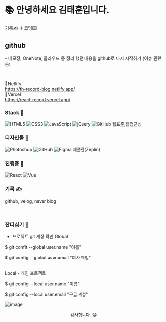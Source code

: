 #  📚 안녕하세요 김태훈입니다.
<p> 기록✍️ ➕ 코딩⌨️</p>

## github
<p>
- 메모장, OneNote, 클라우드 등 정리 했던 내용을 github로 다시 시작하기 (이슈 관련 등)
</p>
<br>

🎈Netlify<br>
https://th-record-blog.netlify.app/<br>
🎈Vercel<br>
https://react-record.vercel.app/<br>

### Stack 📕
<span><img src="https://img.shields.io/badge/HTML5-E34F26?style=for-the-badge&logo=HTML5&logoColor=white" alt="HTML5" /></span>
<span><img src="https://img.shields.io/badge/CSS3-1572B6?style=for-the-badge&logo=CSS3&logoColor=white" alt="CSS3" /></span>
<span><img src="https://img.shields.io/badge/JavaScript-f7DF1E?style=for-the-badge&logo=JavaScript&logoColor=white" alt="JavaScript" /></span>
<span><img src="https://img.shields.io/badge/jQuery-0769AD?style=for-the-badge&logo=jQuery&logoColor=white" alt="jQuery" /></span>
<span><img src="https://img.shields.io/badge/GitHub-181717?style=for-the-badge&logo=GitHub&logoColor=white" alt="GitHub" /></span>
<span>웹표준,웹접근성</span>
<br>

### 디자인툴 📘
<span><img src="https://img.shields.io/badge/Adobe Photoshop-31A8FF?style=for-the-badge&logo=Adobe Photoshop&logoColor=white" alt="Photoshop" /></span>
<span><img src="https://img.shields.io/badge/GitHub-181717?style=for-the-badge&logo=GitHub&logoColor=white" alt="GitHub" /></span>
<span><img src="https://img.shields.io/badge/Figma-F24E1E?style=for-the-badge&logo=Figma&logoColor=white" alt="Figma" /></span>
<span>제플린(Zeplin)</span>
<br>

### 진행중 📖
<span><img src="https://img.shields.io/badge/React-61DAFB?style=for-the-badge&logo=React&logoColor=white" alt="React" /></span>
<span><img src="https://img.shields.io/badge/Vue-4FC08D?style=for-the-badge&logo=Vue&logoColor=white" alt="Vue" /></span>
<br>

### 기록 ✍️
<p>github, velog, naver blog</p>
<a href="https://github.com/TH91-Github"><img src="https://img.shields.io/badge/GitHub-181717?style=for-the-badge&logo=GitHub&logoColor=white" alt="" /></a>
<a href="https://velog.io/@th_velog"><img src="https://img.shields.io/badge/Velog-20C997?style=for-the-badge&logo=Velog&logoColor=white" alt="" /></a>
<a href="https://blog.naver.com/k__taehoon__"><img src="https://img.shields.io/badge/Naver-03C75A?style=for-the-badge&logo=Naver&logoColor=white" alt="" /></a>
<br>

### 잔디심기 🌱
* 프로젝트 git 계정 확인
Global
<p>$ git confit --global user.name "이름"</p>
<p>$ git config --global user.email "회사 메일"</p>
<br />
Local - 개인 프로젝트
<p>$ git config --local user.name "이름" </p>
<p>$ git config --local user.email "구글 계정"</p>


![image](https://github.com/TH91-Github/TH91-Github/assets/95741499/42412405-8e23-4287-92f6-bab045e00277)


<p align="center">감사합니다. 😁</P>

